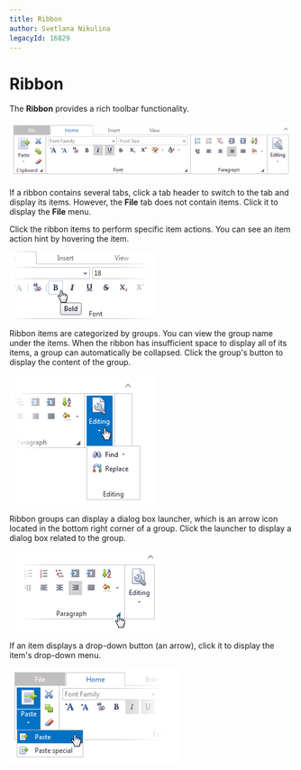 ```yaml
---
title: Ribbon
author: Svetlana Nikulina
legacyId: 16829
---
```

# Ribbon
The **Ribbon** provides a rich toolbar functionality.

![EUD_Ribbon](../images/img22688.png)

If a ribbon contains several tabs, click a tab header to switch to the tab and display its items. However, the **File** tab does not contain items. Click it to display the **File** menu.

Click the ribbon items to perform specific item actions. You can see an item action hint by hovering the item.

![ASPxRibbon_ItemTooltip](../images/img21377.png)

Ribbon items are categorized by groups. You can view the group name under the items. When the ribbon has insufficient space to display all of its items, a group can automatically be collapsed. Click the group's button to display the content of the group.

![EUD_Ribbon_Groups](../images/img22691.png)

Ribbon groups can display a dialog box launcher, which is an arrow icon located in the bottom right corner of a group. Click the launcher to display a dialog box related to the group.

![EUD_Ribbon_DBLauncher](../images/img25454.png)

If an item displays a drop-down button (an arrow), click it to display the item's drop-down menu.

![EUD_Ribbon_DDItems](../images/img22693.png)